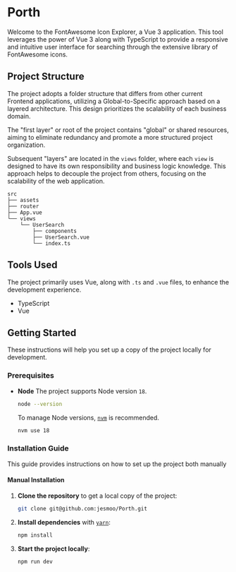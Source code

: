 # Porth

Welcome to the FontAwesome Icon Explorer, a Vue 3 application. This tool leverages the power of Vue 3 along with TypeScript to provide a responsive and intuitive user interface for searching through the extensive library of FontAwesome icons.

## Project Structure

The project adopts a folder structure that differs from other current Frontend applications, utilizing a Global-to-Specific approach based on a layered architecture. This design prioritizes the scalability of each business domain.

The "first layer" or root of the project contains "global" or shared resources, aiming to eliminate redundancy and promote a more structured project organization.

Subsequent "layers" are located in the `views` folder, where each `view` is designed to have its own responsibility and business logic knowledge. This approach helps to decouple the project from others, focusing on the scalability of the web application.


```
src
├── assets
├── router
├── App.vue
└── views
    └── UserSearch
        ├── components
        ├── UserSearch.vue
        └── index.ts
```

## Tools Used

The project primarily uses Vue, along with `.ts` and `.vue` files, to enhance the development experience.

- TypeScript
- Vue

## Getting Started

These instructions will help you set up a copy of the project locally for development.

### Prerequisites

- **Node**
  The project supports Node version `18`.
  ```sh
  node --version
  ```

  To manage Node versions, [`nvm`](https://github.com/nvm-sh/nvm) is recommended.
  ```sh
  nvm use 18
  ```

### Installation Guide

This guide provides instructions on how to set up the project both manually

#### Manual Installation

1. **Clone the repository** to get a local copy of the project:
   ```sh
   git clone git@github.com:jesmoo/Porth.git
   ```
2. **Install dependencies** with [`yarn`](https://yarnpkg.com/):
   ```sh
   npm install
   ```
3. **Start the project locally**:
   ```sh
   npm run dev
   ```
